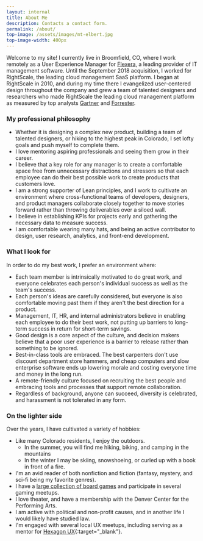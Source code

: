```yaml
---
layout: internal
title: About Me
description: Contacts a contact form.
permalink: /about/
top-image: /assets/images/mt-elbert.jpg
top-image-width: 400px
---
```

Welcome to my site! I currently live in Broomfield, CO, where I work remotely as a User Experience Manager for <a href="https://www.flexera.com" target="_blank">Flexera</a>, a leading provider of IT management software. Until the September 2018 acquisition, I worked for RightScale, the leading cloud management SaaS platform. I began at RightScale in 2010, and during my time there I evangelized user-centered design throughout the company and grew a team of talented designers and researchers who made RightScale the leading cloud management platform as measured by top analysts <a href="https://www.rightscale.com/lp/cloud-management-platform-magic-quadrant" target="_blank">Gartner</a> and <a href="https://info.flexerasoftware.com/SLO-WP-Forrester-Wave-Hybrid-Cloud-Management-2018-Report" target="_blank">Forrester</a>.

### My professional philosophy
* Whether it is designing a complex new product, building a team of talented designers, or hiking to the highest peak in Colorado, I set lofty goals and push myself to complete them. 
* I love mentoring aspiring professionals and seeing them grow in their career. 
* I believe that a key role for any manager is to create a comfortable space free from unnecessary distractions and stressors so that each employee can do their best possible work to create products that customers love. 
* I am a strong supporter of Lean principles, and I work to cultivate an environment where cross-functional teams of developers, designers, and product managers collaborate closely together to move stories forward rather than throwing deliverables over a siloed wall. 
* I believe in establishing KPIs for projects early and gathering the necessary data to measure success. 
* I am comfortable wearing many hats, and being an active contributor to design, user research, analytics, and front-end development.

### What I look for
In order to do my best work, I prefer an environment where: 
* Each team member is intrinsically motivated to do great work, and everyone celebrates each person's individual success as well as the team's success.
* Each person's ideas are carefully considered, but everyone is also comfortable moving past them if they aren't the best direction for a product. 
* Management, IT, HR, and internal administrators believe in enabling each employee to do their best work, not putting up barriers to long-term success in return for short-term savings.
* Good design is a core aspect of the culture, and decision makers believe that a poor user experience is a barrier to release rather than something to be ignored.
* Best-in-class tools are embraced. The best carpenters don't use discount department store hammers, and cheap computers and slow enterprise software ends up lowering morale and costing everyone time and money in the long run.
* A remote-friendly culture focused on recruiting the best people and embracing tools and processes that support remote collaboration.
* Regardless of background, anyone can succeed, diversity is celebrated, and harassment is not tolerated in any form.

### On the lighter side
Over the years, I have cultivated a variety of hobbies: 
* Like many Colorado residents, I enjoy the outdoors. 
    * In the summer, you will find me hiking, biking, and camping in the mountains
    * In the winter I may be skiing, snowshoeing, or curled up with a book in front of a fire.
* I'm an avid reader of both nonfiction and fiction (fantasy, mystery, and sci-fi being my favorite genres). 
* I have a <a href="https://boardgamegeek.com/collection/user/jjmorse" target="_blank">large collection of board games</a> and participate in several gaming meetups.
* I love theater, and have a membership with the Denver Center for the Performing Arts.
* I am active with political and non-profit causes, and in another life I would likely have studied law.
* I'm engaged with several local UX meetups, including serving as a mentor for [Hexagon UX](http://hexagonux.com/mentorship){:target="_blank"}.